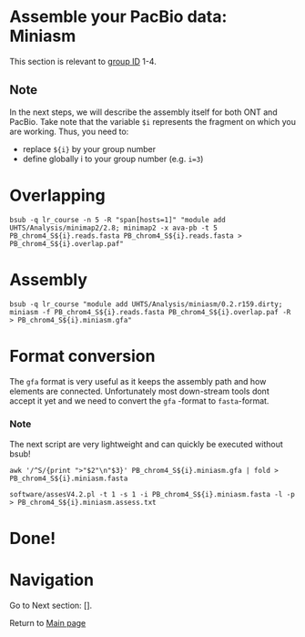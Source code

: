 # Assemble your PacBio data: Miniasm

This section is relevant to [group ID](documentation/work.md) 1-4.

## Note

In the next steps, we will describe the assembly itself for both ONT and PacBio.
Take note that the variable `$i` represents the fragment on which you are working. Thus, you need to:
 - replace `${i}` by your group number
 - define globally i to your group number (e.g. `i=3`)

# Overlapping

```
bsub -q lr_course -n 5 -R "span[hosts=1]" "module add UHTS/Analysis/minimap2/2.8; minimap2 -x ava-pb -t 5 PB_chrom4_S${i}.reads.fasta PB_chrom4_S${i}.reads.fasta > PB_chrom4_S${i}.overlap.paf"
```

# Assembly

```
bsub -q lr_course "module add UHTS/Analysis/miniasm/0.2.r159.dirty; miniasm -f PB_chrom4_S${i}.reads.fasta PB_chrom4_S${i}.overlap.paf -R  > PB_chrom4_S${i}.miniasm.gfa"
```

# Format conversion

The `gfa` format is very useful as it keeps the assembly path and how elements are connected. Unfortunately most down-stream tools dont accept it yet and we need to convert the `gfa` -format to `fasta`-format.

### Note

The next script are very lightweight and can quickly be executed without bsub!

```
awk '/^S/{print ">"$2"\n"$3}' PB_chrom4_S${i}.miniasm.gfa | fold > PB_chrom4_S${i}.miniasm.fasta
```

```
software/assesV4.2.pl -t 1 -s 1 -i PB_chrom4_S${i}.miniasm.fasta -l -p > PB_chrom4_S${i}.miniasm.assess.txt
```


# Done!

# Navigation

Go to Next section: [].

Return to [Main page](README.md)
